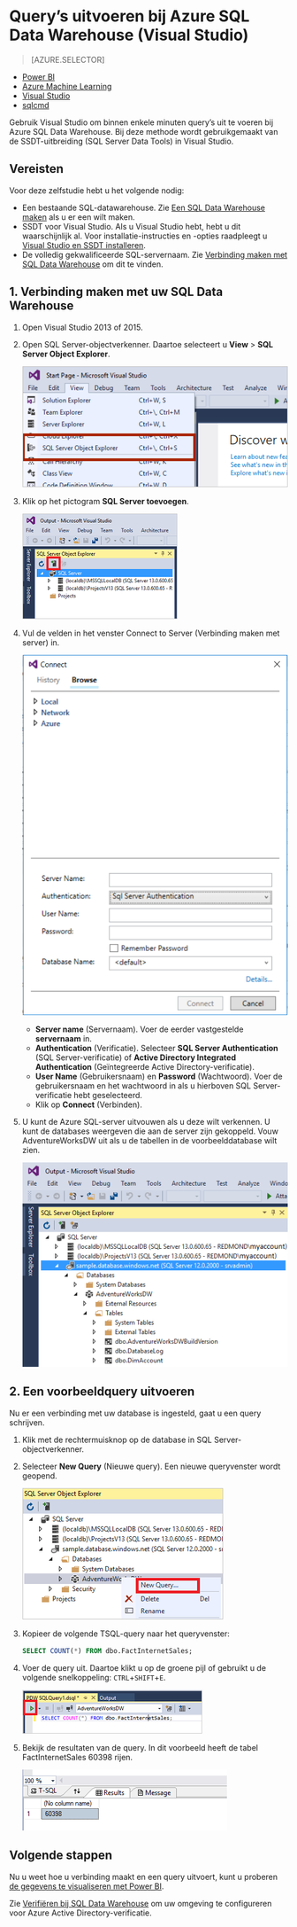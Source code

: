 <properties
   pageTitle="Query’s uitvoeren bij Azure SQL datawarehouse (Visual Studio) | Microsoft Azure"
   description="Query’s uitvoeren bij SQL Data Warehouse met Visual Studio."
   services="sql-data-warehouse"
   documentationCenter="NA"
   authors="sonyam"
   manager="barbkess"
   editor=""/>

<tags
   ms.service="sql-data-warehouse"
   ms.devlang="NA"
   ms.topic="get-started-article"
   ms.tgt_pltfrm="NA"
   ms.workload="data-services"
   ms.date="06/16/2016"
   ms.author="sonyama;barbkess"/>

# Query’s uitvoeren bij Azure SQL Data Warehouse (Visual Studio)

> [AZURE.SELECTOR]
- [Power BI](sql-data-warehouse-get-started-visualize-with-power-bi.md)
- [Azure Machine Learning](sql-data-warehouse-get-started-analyze-with-azure-machine-learning.md)
- [Visual Studio](sql-data-warehouse-query-visual-studio.md)
- [sqlcmd](sql-data-warehouse-get-started-connect-sqlcmd.md) 

Gebruik Visual Studio om binnen enkele minuten query’s uit te voeren bij Azure SQL Data Warehouse. Bij deze methode wordt gebruikgemaakt van de SSDT-uitbreiding (SQL Server Data Tools) in Visual Studio. 

## Vereisten

Voor deze zelfstudie hebt u het volgende nodig:

+ Een bestaande SQL-datawarehouse. Zie [Een SQL Data Warehouse maken][] als u er een wilt maken.
+ SSDT voor Visual Studio. Als u Visual Studio hebt, hebt u dit waarschijnlijk al. Voor installatie-instructies en -opties raadpleegt u [Visual Studio en SSDT installeren][].
+ De volledig gekwalificeerde SQL-servernaam. Zie [Verbinding maken met SQL Data Warehouse][] om dit te vinden.

## 1. Verbinding maken met uw SQL Data Warehouse

1. Open Visual Studio 2013 of 2015.
2. Open SQL Server-objectverkenner. Daartoe selecteert u **View** > **SQL Server Object Explorer**.

    ![SQL Server-objectverkenner][1]

3. Klik op het pictogram **SQL Server toevoegen**.

    ![SQL Server toevoegen][2]

4. Vul de velden in het venster Connect to Server (Verbinding maken met server) in.

    ![Verbinding maken met server][3]

    - **Server name** (Servernaam). Voer de eerder vastgestelde **servernaam** in.
    - **Authentication** (Verificatie). Selecteer **SQL Server Authentication** (SQL Server-verificatie) of **Active Directory Integrated Authentication** (Geïntegreerde Active Directory-verificatie).
    - **User Name** (Gebruikersnaam) en **Password** (Wachtwoord). Voer de gebruikersnaam en het wachtwoord in als u hierboven SQL Server-verificatie hebt geselecteerd.
    - Klik op **Connect** (Verbinden).

5. U kunt de Azure SQL-server uitvouwen als u deze wilt verkennen. U kunt de databases weergeven die aan de server zijn gekoppeld. Vouw AdventureWorksDW uit als u de tabellen in de voorbeelddatabase wilt zien.

    ![AdventureWorksDW verkennen][4]

## 2. Een voorbeeldquery uitvoeren

Nu er een verbinding met uw database is ingesteld, gaat u een query schrijven.

1. Klik met de rechtermuisknop op de database in SQL Server-objectverkenner.

2. Selecteer **New Query** (Nieuwe query). Een nieuwe queryvenster wordt geopend.

    ![Nieuwe query][5]

3. Kopieer de volgende TSQL-query naar het queryvenster:

    ```sql
    SELECT COUNT(*) FROM dbo.FactInternetSales;
    ```

4. Voer de query uit. Daartoe klikt u op de groene pijl of gebruikt u de volgende snelkoppeling: `CTRL`+`SHIFT`+`E`.

    ![Query uitvoeren][6]

5. Bekijk de resultaten van de query. In dit voorbeeld heeft de tabel FactInternetSales 60398 rijen.

    ![Queryresultaten][7]

## Volgende stappen

Nu u weet hoe u verbinding maakt en een query uitvoert, kunt u proberen [de gegevens te visualiseren met Power BI][].

Zie [Verifiëren bij SQL Data Warehouse][] om uw omgeving te configureren voor Azure Active Directory-verificatie.

<!--Arcticles-->
[Verbinding maken met SQL Data Warehouse]: sql-data-warehouse-connect-overview.md
[Een SQL Data Warehouse maken]: sql-data-warehouse-get-started-provision.md
[Visual Studio en SSDT installeren]: sql-data-warehouse-install-visual-studio.md
[Verifiëren bij SQL Data Warehouse]: sql-data-warehouse-authentication.md
[de gegevens te visualiseren met Power BI]: sql-data-warehouse-get-started-visualize-with-power-bi.md  

<!--Other-->
[Azure-portal]: https://portal.azure.com

<!--Image references-->

[1]: media/sql-data-warehouse-query-visual-studio/open-ssdt.png
[2]: media/sql-data-warehouse-query-visual-studio/add-server.png
[3]: media/sql-data-warehouse-query-visual-studio/connection-dialog.png
[4]: media/sql-data-warehouse-query-visual-studio/explore-sample.png
[5]: media/sql-data-warehouse-query-visual-studio/new-query2.png
[6]: media/sql-data-warehouse-query-visual-studio/run-query.png
[7]: media/sql-data-warehouse-query-visual-studio/query-results.png



<!--HONumber=ago16_HO4-->


